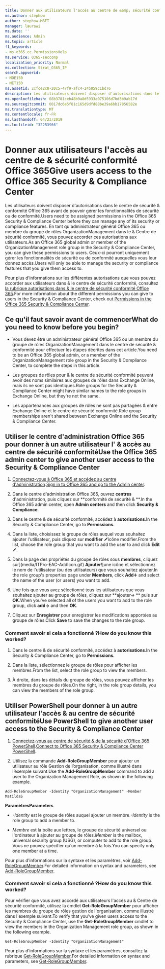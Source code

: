 ```yaml
---
title: Donner aux utilisateurs l'accès au centre de &amp; sécurité conformité Office 365
ms.author: stephow
author: stephow-MSFT
manager: laurawi
ms.date: ''
ms.audience: Admin
ms.topic: article
f1_keywords:
- ms.o365.cc.PermissionsHelp
ms.service: O365-seccomp
localization_priority: Normal
ms.collection: Strat_O365_IP
search.appverid:
- MOE150
- MET150
ms.assetid: 2cfce2c8-20c5-47f9-afc4-24b059c1bd76
description: Les utilisateurs doivent disposer d'autorisations dans le centre de sécurité &amp; conformité Office 365 avant de pouvoir gérer les fonctionnalités de sécurité ou de conformité.
ms.openlocfilehash: 08b3781ceb48b9a8d5933a075106d7bd3b9ab17d
ms.sourcegitcommit: 0017dc6a5f81c165d9dfd88be39a6bb17856582e
ms.translationtype: MT
ms.contentlocale: fr-FR
ms.lasthandoff: 04/23/2019
ms.locfileid: "32253966"
---
```

# <a name="give-users-access-to-the-office-365-security-amp-compliance-center"></a><span data-ttu-id="92652-103">Donner aux utilisateurs l'accès au centre de &amp; sécurité conformité Office 365</span><span class="sxs-lookup"><span data-stu-id="92652-103">Give users access to the Office 365 Security &amp; Compliance Center</span></span>

<span data-ttu-id="92652-104">Les utilisateurs doivent disposer d'autorisations dans le centre de sécurité &amp; conformité Office 365 avant de pouvoir gérer les fonctionnalités de sécurité ou de conformité.</span><span class="sxs-lookup"><span data-stu-id="92652-104">Users need to be assigned permissions in the Office 365 Security &amp; Compliance Center before they can manage any of its security or compliance features.</span></span> <span data-ttu-id="92652-105">En tant qu'administrateur général Office 365 ou membre du groupe de rôles OrganizationManagement dans le &amp; Centre de sécurité conformité, vous pouvez accorder ces autorisations aux utilisateurs.</span><span class="sxs-lookup"><span data-stu-id="92652-105">As an Office 365 global admin or member of the OrganizationManagement role group in the Security &amp; Compliance Center, you can give these permissions to users.</span></span> <span data-ttu-id="92652-106">Ceux-ci pourront uniquement gérer les fonctionnalités de sécurité ou de conformité auxquelles vous leur donnez accès.</span><span class="sxs-lookup"><span data-stu-id="92652-106">Users will only be able to manage the security or compliance features that you give them access to.</span></span> 
  
<span data-ttu-id="92652-107">Pour plus d'informations sur les différentes autorisations que vous pouvez accorder aux utilisateurs dans &amp; le centre de sécurité conformité, consultez [la rubrique autorisations dans &amp; le centre de sécurité conformité Office 365](permissions-in-the-security-and-compliance-center.md).</span><span class="sxs-lookup"><span data-stu-id="92652-107">For more information about the different permissions you can give to users in the Security &amp; Compliance Center, check out [Permissions in the Office 365 Security &amp; Compliance Center](permissions-in-the-security-and-compliance-center.md).</span></span>
  
## <a name="what-do-you-need-to-know-before-you-begin"></a><span data-ttu-id="92652-108">Ce qu'il faut savoir avant de commencer</span><span class="sxs-lookup"><span data-stu-id="92652-108">What do you need to know before you begin?</span></span>

- <span data-ttu-id="92652-109">Vous devez être un administrateur général Office 365 ou un membre du groupe de rôles OrganizationManagement dans le centre de sécurité &amp; conformité pour effectuer les étapes décrites dans cet article.</span><span class="sxs-lookup"><span data-stu-id="92652-109">You need to be an Office 365 global admin, or a member of the OrganizationManagement role group in the Security &amp; Compliance Center, to complete the steps in this article.</span></span>
    
- <span data-ttu-id="92652-110">Les groupes de rôles pour &amp; le centre de sécurité conformité peuvent avoir des noms similaires aux groupes de rôles dans Exchange Online, mais ils ne sont pas identiques.</span><span class="sxs-lookup"><span data-stu-id="92652-110">Role groups for the Security &amp; Compliance Center might have similar names to the role groups in Exchange Online, but they're not the same.</span></span> 
    
- <span data-ttu-id="92652-111">Les appartenances aux groupes de rôles ne sont pas partagées &amp; entre Exchange Online et le centre de sécurité conformité.</span><span class="sxs-lookup"><span data-stu-id="92652-111">Role group memberships aren't shared between Exchange Online and the Security &amp; Compliance Center.</span></span>
    
## <a name="use-the-office-365-admin-center-to-give-another-user-access-to-the-security-amp-compliance-center"></a><span data-ttu-id="92652-112">Utiliser le centre d'administration Office 365 pour donner à un autre utilisateur l' &amp; accès au centre de sécurité conformité</span><span class="sxs-lookup"><span data-stu-id="92652-112">Use the Office 365 admin center to give another user access to the Security &amp; Compliance Center</span></span>

1. <span data-ttu-id="92652-113">[Connectez-vous à Office 365 et accédez au centre d'administration](https://go.microsoft.com/fwlink/p/?LinkId=525275).</span><span class="sxs-lookup"><span data-stu-id="92652-113">[Sign in to Office 365 and go to the Admin center](https://go.microsoft.com/fwlink/p/?LinkId=525275).</span></span>
    
2. <span data-ttu-id="92652-114">Dans le centre d'administration Office 365, ouvrez **centres** d'administration, puis cliquez sur \*\*conformité de sécurité &amp; \*\*.</span><span class="sxs-lookup"><span data-stu-id="92652-114">In the Office 365 admin center, open **Admin centers** and then click **Security &amp; Compliance**.</span></span> 
    
3. <span data-ttu-id="92652-115">Dans le centre &amp; de sécurité conformité, accédez à **autorisations**.</span><span class="sxs-lookup"><span data-stu-id="92652-115">In the Security &amp; Compliance Center, go to **Permissions**.</span></span>
    
4. <span data-ttu-id="92652-116">Dans la liste, choisissez le groupe de rôles auquel vous souhaitez ajouter l'utilisateur, puis cliquez sur **modifier** ![l'](media/O365_MDM_CreatePolicy_EditIcon.gif)icône modifier.</span><span class="sxs-lookup"><span data-stu-id="92652-116">From the list, choose the role group that you want to add the user to and click **Edit** ![Edit icon](media/O365_MDM_CreatePolicy_EditIcon.gif).</span></span>
    
5. <span data-ttu-id="92652-117">Dans la page des propriétés du groupe de rôles sous **membres**, cliquez sur](media/ITPro-EAC-AddIcon.gif) **Ajouter**![une icône et sélectionnez le nom de l'utilisateur (ou des utilisateurs) que vous souhaitez ajouter.</span><span class="sxs-lookup"><span data-stu-id="92652-117">In the role group's properties page under **Members**, click **Add**![Add Icon](media/ITPro-EAC-AddIcon.gif) and select the name of the user (or users) you want to add.</span></span> 
    
6. <span data-ttu-id="92652-118">Une fois que vous avez sélectionné tous les utilisateurs que vous souhaitez ajouter au groupe de rôles, cliquez sur \*\*ajouter-\> \*\* puis sur **OK**.</span><span class="sxs-lookup"><span data-stu-id="92652-118">When you've selected all of the users you want to add to the role group, click **add-\>** and then **OK**.</span></span>
    
7. <span data-ttu-id="92652-119">Cliquez sur **Enregistrer** pour enregistrer les modifications apportées au groupe de rôles.</span><span class="sxs-lookup"><span data-stu-id="92652-119">Click **Save** to save the changes to the role group.</span></span> 
    
### <a name="how-do-you-know-this-worked"></a><span data-ttu-id="92652-120">Comment savoir si cela a fonctionné ?</span><span class="sxs-lookup"><span data-stu-id="92652-120">How do you know this worked?</span></span>

1. <span data-ttu-id="92652-121">Dans le centre &amp; de sécurité conformité, accédez à **autorisations**.</span><span class="sxs-lookup"><span data-stu-id="92652-121">In the Security &amp; Compliance Center, go to **Permissions**.</span></span>
    
2. <span data-ttu-id="92652-122">Dans la liste, sélectionnez le groupe de rôles pour afficher les membres.</span><span class="sxs-lookup"><span data-stu-id="92652-122">From the list, select the role group to view the members.</span></span>
    
3. <span data-ttu-id="92652-123">À droite, dans les détails du groupe de rôles, vous pouvez afficher les membres du groupe de rôles.</span><span class="sxs-lookup"><span data-stu-id="92652-123">On the right, in the role group details, you can view the members of the role group.</span></span>
    
## <a name="use-powershell-to-give-another-user-access-to-the-security-amp-compliance-center"></a><span data-ttu-id="92652-124">Utiliser PowerShell pour donner à un autre utilisateur l'accès &amp; au centre de sécurité conformité</span><span class="sxs-lookup"><span data-stu-id="92652-124">Use PowerShell to give another user access to the Security &amp; Compliance Center</span></span>

1. <span data-ttu-id="92652-125">[Connectez-vous au centre de sécurité & de la sécurité d'Office 365 PowerShell](https://docs.microsoft.com/en-us/powershell/exchange/office-365-scc/connect-to-scc-powershell/connect-to-scc-powershell?view=exchange-ps).</span><span class="sxs-lookup"><span data-stu-id="92652-125">[Connect to Office 365 Security & Compliance Center PowerShell](https://docs.microsoft.com/en-us/powershell/exchange/office-365-scc/connect-to-scc-powershell/connect-to-scc-powershell?view=exchange-ps).</span></span>
    
2. <span data-ttu-id="92652-126">Utilisez la commande **Add-RoleGroupMember** pour ajouter un utilisateur au rôle Gestion de l’organisation, comme illustré dans l’exemple suivant.</span><span class="sxs-lookup"><span data-stu-id="92652-126">Use the **Add-RoleGroupMember** command to add a user to the Organization Management Role, as shown in the following example.</span></span> 
    
  ```
  Add-RoleGroupMember -Identity "OrganizationManagement" -Member MatildaS
  
  ```

 <span data-ttu-id="92652-127">**Paramètres**</span><span class="sxs-lookup"><span data-stu-id="92652-127">**Parameters**</span></span>
  
- <span data-ttu-id="92652-128">_-Identity_ est le groupe de rôles auquel ajouter un membre.</span><span class="sxs-lookup"><span data-stu-id="92652-128">_-Identity_ is the role group to add a member to.</span></span> 
    
- <span data-ttu-id="92652-129">_Membre_ est la boîte aux lettres, le groupe de sécurité universel ou l'ordinateur à ajouter au groupe de rôles.</span><span class="sxs-lookup"><span data-stu-id="92652-129">_Member_ is the mailbox, universal security group (USG), or computer to add to the role group.</span></span> <span data-ttu-id="92652-130">Vous ne pouvez spécifier qu’un membre à la fois.</span><span class="sxs-lookup"><span data-stu-id="92652-130">You can specify only one member at a time.</span></span> 
    
<span data-ttu-id="92652-131">Pour plus d'informations sur la syntaxe et les paramètres, voir [Add-RoleGroupMember](https://go.microsoft.com/fwlink/p/?LinkId=510859).</span><span class="sxs-lookup"><span data-stu-id="92652-131">For detailed information on syntax and parameters, see [Add-RoleGroupMember](https://go.microsoft.com/fwlink/p/?LinkId=510859).</span></span>
  
### <a name="how-do-you-know-this-worked"></a><span data-ttu-id="92652-132">Comment savoir si cela a fonctionné ?</span><span class="sxs-lookup"><span data-stu-id="92652-132">How do you know this worked?</span></span>

<span data-ttu-id="92652-133">Pour vérifier que vous avez accordé aux utilisateurs l'accès au &amp; Centre de sécurité conformité, utilisez la cmdlet **Get-RoleGroupMember** pour afficher les membres du groupe de rôles gestion de l'organisation, comme illustré dans l'exemple suivant.</span><span class="sxs-lookup"><span data-stu-id="92652-133">To verify that you've given users access to the Security &amp; Compliance Center, use the **Get-RoleGroupMember** cmdlet to view the members in the Organization Management role group, as shown in the following example.</span></span> 
  
```
Get-RoleGroupMember -Identity "OrganizationManagement"

```

<span data-ttu-id="92652-134">Pour plus d'informations sur la syntaxe et les paramètres, consultez la rubrique [Get-RoleGroupMember](https://go.microsoft.com/fwlink/p/?LinkId=510860).</span><span class="sxs-lookup"><span data-stu-id="92652-134">For detailed information on syntax and parameters, see [Get-RoleGroupMember](https://go.microsoft.com/fwlink/p/?LinkId=510860).</span></span>
  

